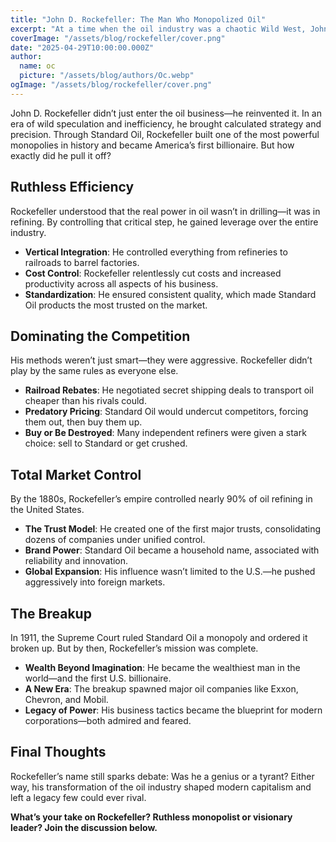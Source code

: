 ```yaml
---
title: "John D. Rockefeller: The Man Who Monopolized Oil"
excerpt: "At a time when the oil industry was a chaotic Wild West, John D. Rockefeller brought ruthless order—and built an empire. How did he become the most powerful man in oil?"
coverImage: "/assets/blog/rockefeller/cover.png"
date: "2025-04-29T10:00:00.000Z"
author:
  name: oc
  picture: "/assets/blog/authors/Oc.webp"
ogImage: "/assets/blog/rockefeller/cover.png"
---
```


John D. Rockefeller didn’t just enter the oil business—he reinvented it. In an era of wild speculation and inefficiency, he brought calculated strategy and precision. Through Standard Oil, Rockefeller built one of the most powerful monopolies in history and became America’s first billionaire. But how exactly did he pull it off?

## Ruthless Efficiency

Rockefeller understood that the real power in oil wasn’t in drilling—it was in refining. By controlling that critical step, he gained leverage over the entire industry.

- **Vertical Integration**: He controlled everything from refineries to railroads to barrel factories.
- **Cost Control**: Rockefeller relentlessly cut costs and increased productivity across all aspects of his business.
- **Standardization**: He ensured consistent quality, which made Standard Oil products the most trusted on the market.

## Dominating the Competition

His methods weren’t just smart—they were aggressive. Rockefeller didn’t play by the same rules as everyone else.

- **Railroad Rebates**: He negotiated secret shipping deals to transport oil cheaper than his rivals could.
- **Predatory Pricing**: Standard Oil would undercut competitors, forcing them out, then buy them up.
- **Buy or Be Destroyed**: Many independent refiners were given a stark choice: sell to Standard or get crushed.

## Total Market Control

By the 1880s, Rockefeller’s empire controlled nearly 90% of oil refining in the United States.

- **The Trust Model**: He created one of the first major trusts, consolidating dozens of companies under unified control.
- **Brand Power**: Standard Oil became a household name, associated with reliability and innovation.
- **Global Expansion**: His influence wasn’t limited to the U.S.—he pushed aggressively into foreign markets.

## The Breakup

In 1911, the Supreme Court ruled Standard Oil a monopoly and ordered it broken up. But by then, Rockefeller’s mission was complete.

- **Wealth Beyond Imagination**: He became the wealthiest man in the world—and the first U.S. billionaire.
- **A New Era**: The breakup spawned major oil companies like Exxon, Chevron, and Mobil.
- **Legacy of Power**: His business tactics became the blueprint for modern corporations—both admired and feared.

## Final Thoughts

Rockefeller’s name still sparks debate: Was he a genius or a tyrant? Either way, his transformation of the oil industry shaped modern capitalism and left a legacy few could ever rival.

**What’s your take on Rockefeller? Ruthless monopolist or visionary leader? Join the discussion below.**
